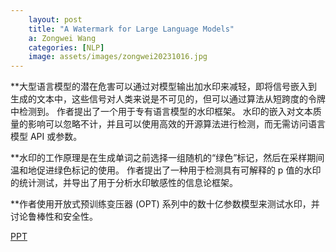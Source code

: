 ```yaml
---
    layout: post
    title: "A Watermark for Large Language Models"
    a: Zongwei Wang
    categories: [NLP]
    image: assets/images/zongwei20231016.jpg
---
```

**大型语言模型的潜在危害可以通过对模型输出加水印来减轻，即将信号嵌入到生成的文本中，这些信号对人类来说是不可见的，但可以通过算法从短跨度的令牌中检测到。 作者提出了一个用于专有语言模型的水印框架。 水印的嵌入对文本质量的影响可以忽略不计，并且可以使用高效的开源算法进行检测，而无需访问语言模型 API 或参数。 

**水印的工作原理是在生成单词之前选择一组随机的“绿色”标记，然后在采样期间温和地促进绿色标记的使用。 作者提出了一种用于检测具有可解释的 p 值的水印的统计测试，并导出了用于分析水印敏感性的信息论框架。 

**作者使用开放式预训练变压器 (OPT) 系列中的数十亿参数模型来测试水印，并讨论鲁棒性和安全性。


[PPT](https://github.com/DMML-CQU/DMML-CQU.github.io/blob/main/assets/ppt/A%20Watermark%20for%20Large%20Language%20Models.pptx)
